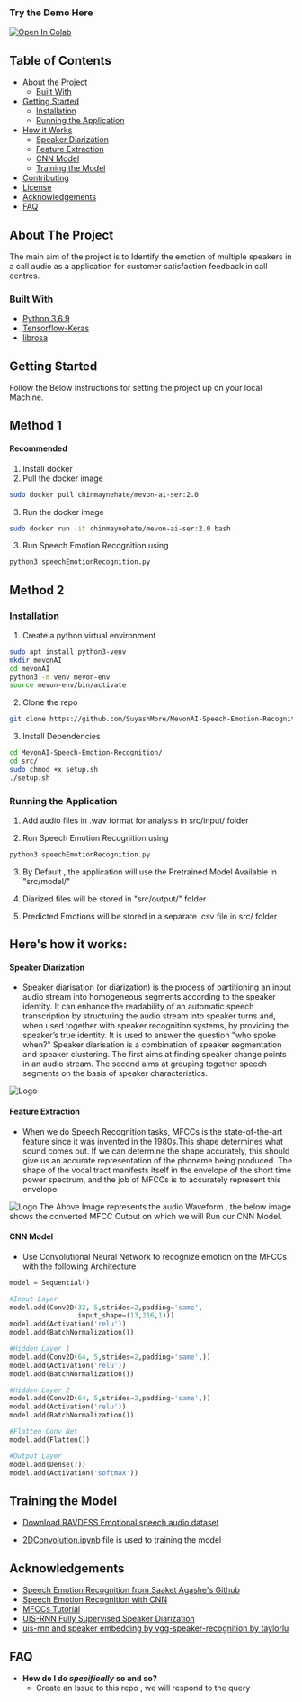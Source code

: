 ### Try the Demo Here

[![Open In Colab](https://colab.research.google.com/assets/colab-badge.svg)](https://colab.research.google.com/github/SuyashMore/MevonAI-Speech-Emotion-Recognition/blob/master/src/notebooks/Emotion_Recognition_Demo.ipynb)

<!-- TABLE OF CONTENTS -->

## Table of Contents

- [About the Project](#about-the-project)
  - [Built With](#built-with)
- [Getting Started](#getting-started)
  - [Installation](#installation)
  - [Running the Application](#Running-the-Application)
- [How it Works](#Here's-how-it-works)
  - [Speaker Diarization](#Speaker-Diarization)
  - [Feature Extraction](#Feature-Extraction)
  - [CNN Model](#CNN-Model)
  - [Training the Model](#Training-the-Model)
- [Contributing](#Contributing)
- [License](#license)
- [Acknowledgements](#acknowledgements)
- [FAQ](#faq)

<!-- ABOUT THE PROJECT -->

## About The Project

The main aim of the project is to Identify the emotion of multiple speakers in a call audio as a application for customer satisfaction feedback in call centres.

### Built With

- [Python 3.6.9](https://www.python.org/downloads/release/python-369/)
- [Tensorflow-Keras](https://www.tensorflow.org/guide/keras/functional)
- [librosa](https://github.com/librosa/librosa)

<!-- GETTING STARTED -->

## Getting Started

Follow the Below Instructions for setting the project up on your local Machine.

## Method 1

#### Recommended

1. Install docker
2. Pull the docker image

```sh
sudo docker pull chinmaynehate/mevon-ai-ser:2.0
```

3. Run the docker image

```sh
sudo docker run -it chinmaynehate/mevon-ai-ser:2.0 bash
```

3. Run Speech Emotion Recognition using

```sh
python3 speechEmotionRecognition.py
```

## Method 2

### Installation

1. Create a python virtual environment

```sh
sudo apt install python3-venv
mkdir mevonAI
cd mevonAI
python3 -m venv mevon-env
source mevon-env/bin/activate
```

2. Clone the repo

```sh
git clone https://github.com/SuyashMore/MevonAI-Speech-Emotion-Recognition.git
```

3. Install Dependencies

```sh
cd MevonAI-Speech-Emotion-Recognition/
cd src/
sudo chmod +x setup.sh
./setup.sh
```

### Running the Application

1. Add audio files in .wav format for analysis in src/input/ folder

2. Run Speech Emotion Recognition using

```sh
python3 speechEmotionRecognition.py
```

3. By Default , the application will use the Pretrained Model Available in "src/model/"

4. Diarized files will be stored in "src/output/" folder

5. Predicted Emotions will be stored in a separate .csv file in src/ folder

## Here's how it works:

#### Speaker Diarization

- Speaker diarisation (or diarization) is the process of partitioning an input audio stream into homogeneous segments according to the speaker identity. It can enhance the readability of an automatic speech transcription by structuring the audio stream into speaker turns and, when used together with speaker recognition systems, by providing the speaker’s true identity. It is used to answer the question "who spoke when?" Speaker diarisation is a combination of speaker segmentation and speaker clustering. The first aims at finding speaker change points in an audio stream. The second aims at grouping together speech segments on the basis of speaker characteristics.

<img src="https://github.com/taylorlu/Speaker-Diarization/raw/master/resources/diarization.gif" alt="Logo">

#### Feature Extraction

- When we do Speech Recognition tasks, MFCCs is the state-of-the-art feature since it was invented in the 1980s.This shape determines what sound comes out. If we can determine the shape accurately, this should give us an accurate representation of the phoneme being produced. The shape of the vocal tract manifests itself in the envelope of the short time power spectrum, and the job of MFCCs is to accurately represent this envelope.

<img src="https://i.imgur.com/UANHXoU.png" alt="Logo">
The Above Image represents the audio Waveform , the below image shows the converted MFCC Output on which we will Run our CNN Model.

#### CNN Model

- Use Convolutional Neural Network to recognize emotion on the MFCCs with the following Architecture

```python
model = Sequential()

#Input Layer
model.add(Conv2D(32, 5,strides=2,padding='same',
                 input_shape=(13,216,1)))
model.add(Activation('relu'))
model.add(BatchNormalization())

#Hidden Layer 1
model.add(Conv2D(64, 5,strides=2,padding='same',))
model.add(Activation('relu'))
model.add(BatchNormalization())

#Hidden Layer 2
model.add(Conv2D(64, 5,strides=2,padding='same',))
model.add(Activation('relu'))
model.add(BatchNormalization())

#Flatten Conv Net
model.add(Flatten())

#Output Layer
model.add(Dense(7))
model.add(Activation('softmax'))
```

<!-- USAGE EXAMPLES -->

## Training the Model

- [Download RAVDESS Emotional speech audio dataset ](https://www.kaggle.com/uwrfkaggler/ravdess-emotional-speech-audio)

- [2DConvolution.ipynb](https://github.com/SuyashMore/MevonAI-Speech-Emotion-Recognition/blob/master/src/notebooks/2D_Convolution.ipynb) file is used to training the model

<!-- ACKNOWLEDGEMENTS -->

## Acknowledgements

- [Speech Emotion Recognition from Saaket Agashe's Github](https://github.com/saa1605/speech-emotion-recognition)
- [Speech Emotion Recognition with CNN](https://towardsdatascience.com/speech-emotion-recognition-with-convolution-neural-network-1e6bb7130ce3)
- [MFCCs Tutorial](http://practicalcryptography.com/miscellaneous/machine-learning/guide-mel-frequency-cepstral-coefficients-mfccs/)
- [UIS-RNN Fully Supervised Speaker Diarization](https://github.com/google/uis-rnn)
- [uis-rnn and speaker embedding by vgg-speaker-recognition by taylorlu](https://github.com/taylorlu/Speaker-Diarization)

## FAQ

- **How do I do _specifically_ so and so?**
  - Create an Issue to this repo , we will respond to the query

<!-- MARKDOWN LINKS & IMAGES -->
<!-- https://www.markdownguide.org/basic-syntax/#reference-style-links -->

[contributors-shield]: https://img.shields.io/github/contributors/othneildrew/Best-README-Template.svg?style=flat-square
[contributors-url]: https://github.com/othneildrew/Best-README-Template/graphs/contributors
[forks-shield]: https://img.shields.io/github/forks/othneildrew/Best-README-Template.svg?style=flat-square
[forks-url]: https://github.com/othneildrew/Best-README-Template/network/members
[stars-shield]: https://img.shields.io/github/stars/othneildrew/Best-README-Template.svg?style=flat-square
[stars-url]: https://github.com/othneildrew/Best-README-Template/stargazers
[issues-shield]: https://img.shields.io/github/issues/othneildrew/Best-README-Template.svg?style=flat-square
[issues-url]: https://github.com/othneildrew/Best-README-Template/issues
[license-shield]: https://img.shields.io/github/license/othneildrew/Best-README-Template.svg?style=flat-square
[license-url]: https://github.com/othneildrew/Best-README-Template/blob/master/LICENSE.txt
[linkedin-shield]: https://img.shields.io/badge/-LinkedIn-black.svg?style=flat-square&logo=linkedin&colorB=555
[linkedin-url]: https://linkedin.com/in/othneildrew
[product-screenshot]: images/screenshot.png
[pullreq-url]: https://github.com/SuyashMore/MevonAI-Speech-Emotion-Recognition/pulls
